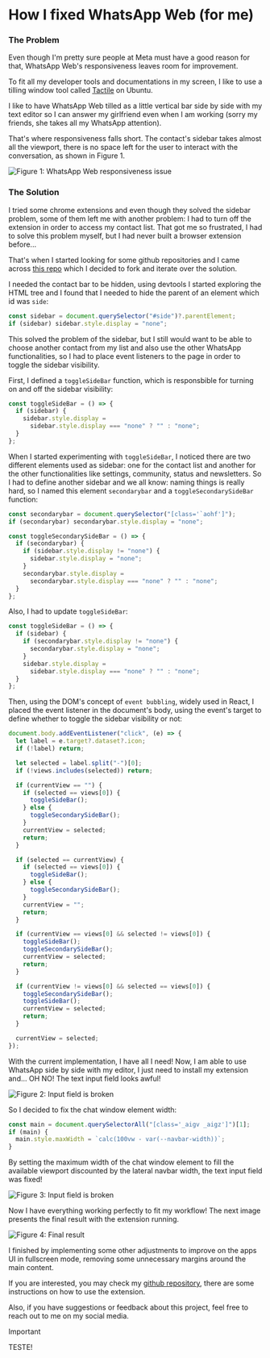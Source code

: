 # How I fixed WhatsApp Web (for me)

### The Problem

Even though I'm pretty sure people at Meta must have a good reason for that, WhatsApp Web's responsiveness leaves room for improvement.

To fit all my developer tools and documentations in my screen, I like to use a tilling window tool called [Tactile](https://gitlab.com/lundal/tactile) on Ubuntu.

I like to have WhatsApp Web tilled as a little vertical bar side by side with my text editor so I can answer my girlfriend even when I am working (sorry my friends, she takes all my WhatsApp attention).

That's where responsiveness falls short. The contact's sidebar takes almost all the viewport, there is no space left for the user to interact with the conversation, as shown in Figure 1.

![Figure 1: WhatsApp Web responsiveness issue](https://raw.githubusercontent.com/gzitei/blog-posts/refs/heads/main/posts/how-i-fixed-whatsapp-web-for-me/images/problem.webp)

### The Solution

I tried some chrome extensions and even though they solved the sidebar problem, some of them left me with another problem: I had to turn off the extension in order to access my contact list. That got me so frustrated, I had to solve this problem myself, but I had never built a browser extension before...

That's when I started looking for some github repositories and I came across [this repo](https://github.com/julianilevy/whatsapp-web-sidebar-toggle) which I decided to fork and iterate over the solution.

I needed the contact bar to be hidden, using devtools I started exploring the HTML tree and I found that I needed to hide the parent of an element which id was `side`: 

```javascript
const sidebar = document.querySelector("#side")?.parentElement;
if (sidebar) sidebar.style.display = "none";
```

This solved the problem of the sidebar, but I still would want to be able to choose another contact from my list and also use the other WhatsApp functionalities, so I had to place event listeners to the page in order to toggle the sidebar visibility.

First, I defined a `toggleSideBar` function, which is responsbible for turning on and off the sidebar visibility:

```javascript
const toggleSideBar = () => {
  if (sidebar) {
    sidebar.style.display =
      sidebar.style.display === "none" ? "" : "none";
  }
};
```
When I started experimenting with `toggleSideBar`, I noticed there are two different elements used as sidebar: one for the contact list and another for the other functionalities like settings, community, status and newsletters. So I had to define another sidebar and we all know: naming things is really hard, so I named this element `secondarybar` and a `toggleSecondarySideBar` function:

```javascript
const secondarybar = document.querySelector("[class='`aohf']");
if (secondarybar) secondarybar.style.display = "none";

const toggleSecondarySideBar = () => {
  if (secondarybar) {
    if (sidebar.style.display != "none") {
      sidebar.style.display = "none";
    }
    secondarybar.style.display =
      secondarybar.style.display === "none" ? "" : "none";
  }
};
```

Also, I had to update `toggleSideBar`:

```javascript
const toggleSideBar = () => {
  if (sidebar) {
    if (secondarybar.style.display != "none") {
      secondarybar.style.display = "none";
    }
    sidebar.style.display =
      sidebar.style.display === "none" ? "" : "none";
  }
};
```

Then, using the DOM's concept of `event bubbling`, widely used in React, I placed the event listener in the document's body, using the event's target to define whether to toggle the sidebar visibility or not:

```javascript
document.body.addEventListener("click", (e) => {
  let label = e.target?.dataset?.icon;
  if (!label) return;

  let selected = label.split("-")[0];
  if (!views.includes(selected)) return;

  if (currentView == "") {
    if (selected == views[0]) {
      toggleSideBar();
    } else {
      toggleSecondarySideBar();
    }
    currentView = selected;
    return;
  }

  if (selected == currentView) {
    if (selected == views[0]) {
      toggleSideBar();
    } else {
      toggleSecondarySideBar();
    }
    currentView = "";
    return;
  }

  if (currentView == views[0] && selected != views[0]) {
    toggleSideBar();
    toggleSecondarySideBar();
    currentView = selected;
    return;
  }

  if (currentView != views[0] && selected == views[0]) {
    toggleSecondarySideBar();
    toggleSideBar();
    currentView = selected;
    return;
  }

  currentView = selected;
});
```
With the current implementation, I have all I need! Now, I am able to use WhatsApp side by side with my editor, I just need to install my extension and... OH NO! The text input field looks awful!

![Figure 2: Input field is broken](https://raw.githubusercontent.com/gzitei/blog-posts/refs/heads/main/posts/how-i-fixed-whatsapp-web-for-me/images/input-bar.webp)

So I decided to fix the chat window element width:

```javascript
const main = document.querySelectorAll("[class='_aigv _aigz']")[1];
if (main) {
  main.style.maxWidth = `calc(100vw - var(--navbar-width))`;
}
```
By setting the maximum width of the chat window element to fill the available viewport discounted by the lateral navbar width, the text input field was fixed!

![Figure 3: Input field is broken](https://raw.githubusercontent.com/gzitei/blog-posts/refs/heads/main/posts/how-i-fixed-whatsapp-web-for-me/images/fixed-input-bar.webp)

Now I have everything working perfectly to fit my workflow! The next image presents the final result with the extension running.

![Figure 4: Final result](https://raw.githubusercontent.com/gzitei/blog-posts/refs/heads/main/posts/how-i-fixed-whatsapp-web-for-me/images/final-result.webp)

I finished by implementing some other adjustments to improve on the apps UI in fullscreen mode, removing some unnecessary margins around the main content.

If you are interested, you may check my [github repository](https://github.com/gzitei/whatsapp-web-sidebar-toggle/), there are some instructions on how to use the extension.

Also, if you have suggestions or feedback about this project, feel free to reach out to me on my social media.

> [!IMPORTANT]
> TESTE!
